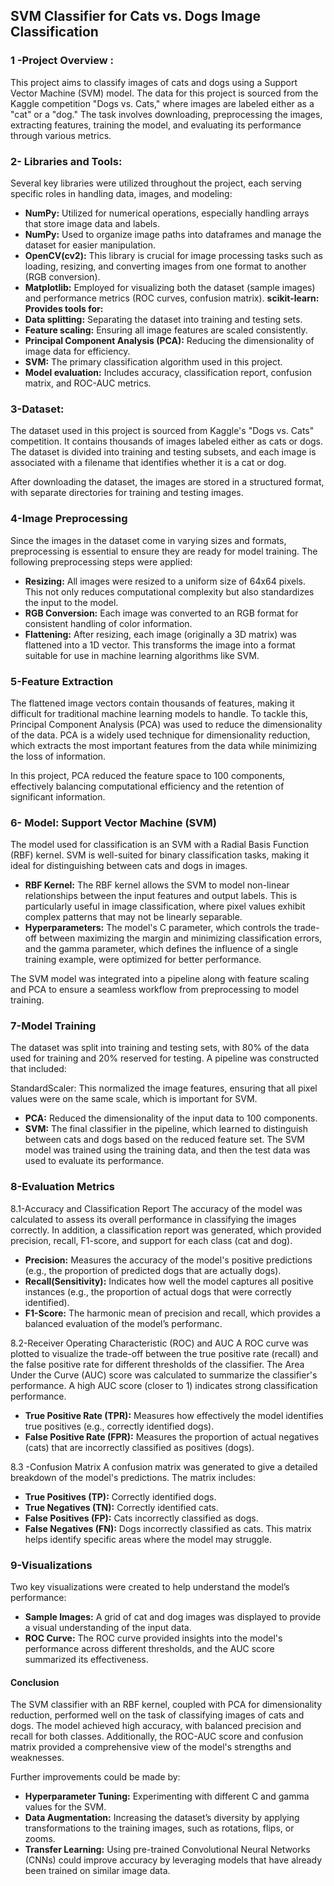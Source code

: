 ## SVM Classifier for Cats vs. Dogs Image Classification
### 1 -Project Overview :
This project aims to classify images of cats and dogs using a Support Vector Machine (SVM) model. The data for this project is sourced from the Kaggle competition "Dogs vs. Cats," where images are labeled either as a "cat" or a "dog." The task involves downloading, preprocessing the images, extracting features, training the model, and evaluating its performance through various metrics.

### 2- Libraries and Tools:
Several key libraries were utilized throughout the project, each serving specific roles in handling data, images, and modeling:

- **NumPy:** Utilized for numerical operations, especially handling arrays that store image data and labels.
- **NumPy:**  Used to organize image paths into dataframes and manage the dataset for easier manipulation.
- **OpenCV(cv2):** This library is crucial for image processing tasks such as loading, resizing, and converting images from one format to another (RGB conversion).
- **Matplotlib:** Employed for visualizing both the dataset (sample images) and performance metrics (ROC curves, confusion matrix).
**scikit-learn: Provides tools for:**
- **Data splitting:** Separating the dataset into training and testing sets.
- **Feature scaling:** Ensuring all image features are scaled consistently.
- **Principal Component Analysis (PCA):** Reducing the dimensionality of image data for efficiency.
- **SVM:** The primary classification algorithm used in this project.
- **Model evaluation:** Includes accuracy, classification report, confusion matrix, and ROC-AUC metrics.

### 3-Dataset:
The dataset used in this project is sourced from Kaggle's "Dogs vs. Cats" competition. It contains thousands of images labeled either as cats or dogs. The dataset is divided into training and testing subsets, and each image is associated with a filename that identifies whether it is a cat or dog.

After downloading the dataset, the images are stored in a structured format, with separate directories for training and testing images.


### 4-Image Preprocessing
Since the images in the dataset come in varying sizes and formats, preprocessing is essential to ensure they are ready for model training. The following preprocessing steps were applied:

- **Resizing:** All images were resized to a uniform size of 64x64 pixels. This not only reduces computational complexity but also standardizes the input to the model.
- **RGB Conversion:** Each image was converted to an RGB format for consistent handling of color information.
- **Flattening:** After resizing, each image (originally a 3D matrix) was flattened into a 1D vector. This transforms the image into a format suitable for use in machine learning algorithms like SVM.

### 5-Feature Extraction
The flattened image vectors contain thousands of features, making it difficult for traditional machine learning models to handle. To tackle this, Principal Component Analysis (PCA) was used to reduce the dimensionality of the data. PCA is a widely used technique for dimensionality reduction, which extracts the most important features from the data while minimizing the loss of information.

In this project, PCA reduced the feature space to 100 components, effectively balancing computational efficiency and the retention of significant information.


### 6- Model: Support Vector Machine (SVM)
The model used for classification is an SVM with a Radial Basis Function (RBF) kernel. SVM is well-suited for binary classification tasks, making it ideal for distinguishing between cats and dogs in images.

- **RBF Kernel:** The RBF kernel allows the SVM to model non-linear relationships between the input features and output labels. This is particularly useful in image classification, where pixel values exhibit complex patterns that may not be linearly separable.
- **Hyperparameters:** The model's C parameter, which controls the trade-off between maximizing the margin and minimizing classification errors, and the gamma parameter, which defines the influence of a single training example, were optimized for better performance.

The SVM model was integrated into a pipeline along with feature scaling and PCA to ensure a seamless workflow from preprocessing to model training.


### 7-Model Training
The dataset was split into training and testing sets, with 80% of the data used for training and 20% reserved for testing. A pipeline was constructed that included:

StandardScaler: This normalized the image features, ensuring that all pixel values were on the same scale, which is important for SVM.
- **PCA:** Reduced the dimensionality of the input data to 100 components.
- **SVM:** The final classifier in the pipeline, which learned to distinguish between cats and dogs based on the reduced feature set.
The SVM model was trained using the training data, and then the test data was used to evaluate its performance.

### 8-Evaluation Metrics
8.1-Accuracy and Classification Report The accuracy of the model was calculated to assess its overall performance in classifying the images correctly. In addition, a classification report was generated, which provided precision, recall, F1-score, and support for each class (cat and dog).

- **Precision:** Measures the accuracy of the model's positive predictions (e.g., the proportion of predicted dogs that are actually dogs).
- **Recall(Sensitivity):** Indicates how well the model captures all positive instances (e.g., the proportion of actual dogs that were correctly identified).
- **F1-Score:** The harmonic mean of precision and recall, which provides a balanced evaluation of the model’s performanc.

8.2-Receiver Operating Characteristic (ROC) and AUC A ROC curve was plotted to visualize the trade-off between the true positive rate (recall) and the false positive rate for different thresholds of the classifier. The Area Under the Curve (AUC) score was calculated to summarize the classifier's performance. A high AUC score (closer to 1) indicates strong classification performance.

- **True Positive Rate (TPR):** Measures how effectively the model identifies true positives (e.g., correctly identified dogs).
- **False Positive Rate (FPR):** Measures the proportion of actual negatives (cats) that are incorrectly classified as positives (dogs).

8.3 -Confusion Matrix A confusion matrix was generated to give a detailed breakdown of the model's predictions. The matrix includes:

- **True Positives (TP):** Correctly identified dogs.
- **True Negatives (TN):** Correctly identified cats.
- **False Positives (FP):** Cats incorrectly classified as dogs.
- **False Negatives (FN):** Dogs incorrectly classified as cats.
This matrix helps identify specific areas where the model may struggle.


### 9-Visualizations
Two key visualizations were created to help understand the model’s performance:

- **Sample Images:** A grid of cat and dog images was displayed to provide a visual understanding of the input data.
- **ROC Curve:** The ROC curve provided insights into the model's performance across different thresholds, and the AUC score summarized its effectiveness.



#### Conclusion
The SVM classifier with an RBF kernel, coupled with PCA for dimensionality reduction, performed well on the task of classifying images of cats and dogs. The model achieved high accuracy, with balanced precision and recall for both classes. Additionally, the ROC-AUC score and confusion matrix provided a comprehensive view of the model's strengths and weaknesses.

Further improvements could be made by:

- **Hyperparameter Tuning:** Experimenting with different C and gamma values for the SVM.
- **Data Augmentation:** Increasing the dataset’s diversity by applying transformations to the training images, such as rotations, flips, or zooms.
- **Transfer Learning:** Using pre-trained Convolutional Neural Networks (CNNs) could improve accuracy by leveraging models that have already been trained on similar image data.
